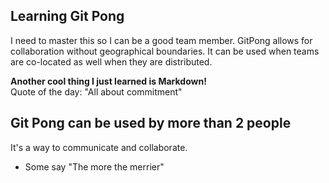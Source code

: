 ## Learning Git Pong 
I need to master this so I can be a good team member. GitPong allows for collaboration without geographical boundaries. It can be used when teams are co-located as well when they are distributed.

**Another cool thing I just learned is Markdown!**  
Quote of the day: "All about commitment"

## Git Pong can be used by more than 2 people
It's a way to communicate and collaborate.  
 * Some say "The more the merrier"  

